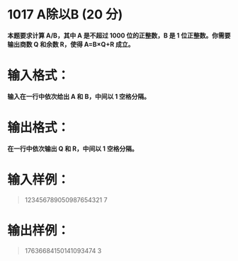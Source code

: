 # 1017 A除以B (20 分)
__本题要求计算 A/B，其中 A 是不超过 1000 位的正整数，B 是 1 位正整数。你需要输出商数 Q 和余数 R，使得 A=B×Q+R 成立。__

# 输入格式：
__输入在一行中依次给出 A 和 B，中间以 1 空格分隔。__

# 输出格式：
__在一行中依次输出 Q 和 R，中间以 1 空格分隔。__

# 输入样例：
>123456789050987654321 7

# 输出样例：
>17636684150141093474 3
